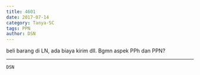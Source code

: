 ```yaml
---
title: 4601
date: 2017-07-14
category: Tanya-SC
tags: PPN
author: DSN
---
```


beli barang di LN, ada biaya kirim dll. Bgmn aspek PPh dan PPN?

---



`DSN`
